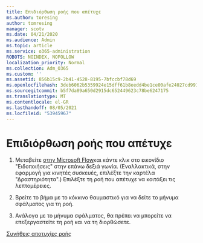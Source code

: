 ```yaml
---
title: Επιδιόρθωση ροής που απέτυχε
ms.author: toresing
author: tomresing
manager: scotv
ms.date: 04/21/2020
ms.audience: Admin
ms.topic: article
ms.service: o365-administration
ROBOTS: NOINDEX, NOFOLLOW
localization_priority: Normal
ms.collection: Adm_O365
ms.custom: ''
ms.assetid: 856b15c9-2b41-4528-8195-7bfccbf78d69
ms.openlocfilehash: 3deb6062b5359924e15dff61b8eedd4be1ce00afe24027cd9917271bd5bbe48d
ms.sourcegitcommit: b5f7da89a650d2915dc652449623c78be6247175
ms.translationtype: MT
ms.contentlocale: el-GR
ms.lasthandoff: 08/05/2021
ms.locfileid: "53945967"
---
```

# <a name="fix-a-flow-that-failed"></a>Επιδιόρθωση ροής που απέτυχε

1. Μεταβείτε [στην Microsoft Flow](https://flow.microsoft.com/)και κάντε κλικ στο εικονίδιο "Ειδοποιήσεις" στην επάνω δεξιά γωνία. (Εναλλακτικά, στην εφαρμογή για κινητές συσκευές, επιλέξτε την καρτέλα "Δραστηριότητα".) Επιλέξτε τη ροή που απέτυχε να κοιτάξει τις λεπτομέρειες.
    
2. Βρείτε το βήμα με το κόκκινο θαυμαστικό για να δείτε το μήνυμα σφάλματος για τη ροή.
    
3. Ανάλογα με το μήνυμα σφάλματος, θα πρέπει να μπορείτε να επεξεργαστείτε τη ροή και να τη διορθώσετε. 
    
[Συνήθεις αποτυχίες ροής](https://go.microsoft.com/fwlink/?linkid=872110)
  

